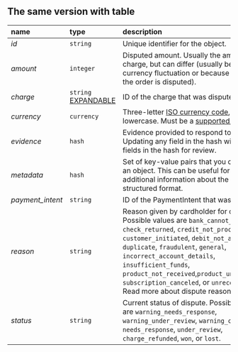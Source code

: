 ## The same version with table

| name             | type                                       | description                                                                                                                                                                                                                                                                                                                                                                                     |
| :--------------- | :----------------------------------------- | :---------------------------------------------------------------------------------------------------------------------------------------------------------------------------------------------------------------------------------------------------------------------------------------------------------------------------------------------------------------------------------------------- |
| _id_             | `string`                                   | Unique identifier for the object.                                                                                                                                                                                                                                                                                                                                                               |
| _amount_         | `integer`                                  | Disputed amount. Usually the amount of the charge, but can differ (usually because of currency fluctuation or because only part of the order is disputed).                                                                                                                                                                                                                                      |
| _charge_         | `string` [EXPANDABLE](https://example.com) | ID of the charge that was disputed.                                                                                                                                                                                                                                                                                                                                                             |
| _currency_       | `currency`                                 | Three-letter [ISO currency code](https://example.com), in lowercase. Must be a [supported currency](https://example.com).                                                                                                                                                                                                                                                                       |
| _evidence_       | `hash`                                     | Evidence provided to respond to a dispute. Updating any field in the hash will submit all fields in the hash for review.                                                                                                                                                                                                                                                                        |
| _metadata_       | `hash`                                     | Set of key-value pairs that you can attach to an object. This can be useful for storing additional information about the object in a structured format.                                                                                                                                                                                                                                         |
| _payment_intent_ | `string`                                   | ID of the PaymentIntent that was disputed.                                                                                                                                                                                                                                                                                                                                                      |
| _reason_         | `string`                                   | Reason given by cardholder for dispute. Possible values are `bank_cannot_process`, `check_returned`, `credit_not_processed`, `customer_initiated`, `debit_not_authorized`, `duplicate`, `fraudulent`, `general`, `incorrect_account_details`, `insufficient_funds`, `product_not_received`,`product_unacceptable`, `subscription_canceled`, or `unrecognized`. Read more about dispute reasons. |
| _status_         | `string`                                   | Current status of dispute. Possible values are `warning_needs_response`, `warning_under_review`, `warning_closed`, `needs_response`, `under_review`, `charge_refunded`, `won`, or `lost`.                                                                                                                                                                                                       |

